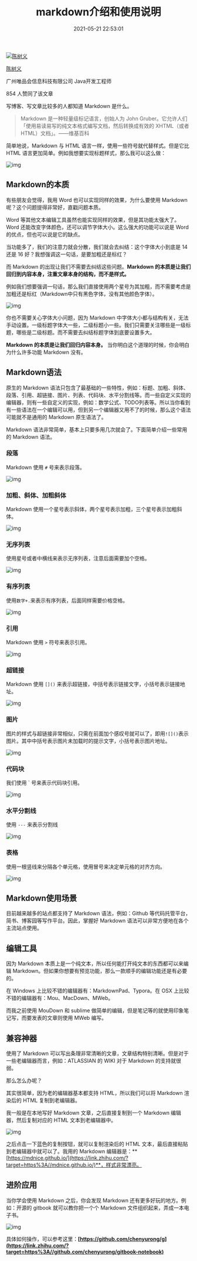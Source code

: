 ﻿---
title: markdown介绍和使用说明
date: 2021-05-21 22:53:01
category: Markdown
tags: Markdown
comment: 'valine'
---


[![陈树义](https://pic1.zhimg.com/v2-9d019104896d4a8c9b94ba1ea53eadc9_xs.jpg?source=172ae18b)](https://www.zhihu.com/people/chen-shu-yi-21)

[陈树义](https://www.zhihu.com/people/chen-shu-yi-21)[](https://www.zhihu.com/question/48510028)

广州唯品会信息科技有限公司 Java开发工程师

854 人赞同了该文章

写博客、写文章比较多的人都知道 Markdown 是什么。

> Markdown 是一种轻量级标记语言，创始人为 John Gruber。它允许人们「使用易读易写的纯文本格式编写文档，然后转换成有效的 XHTML（或者 HTML）文档」。——维基百科

简单地说，Markdown 与 HTML 语言一样，使用一些符号就代替样式。但是它比 HTML 语言更加简单。例如我想要实现标题样式，那么我可以这么做：

![img](https://pic1.zhimg.com/80/v2-169597b288329de5b969b341c5fed180_720w.jpg)

## **Markdown的本质**

有些朋友会觉得，我用 Word 也可以实现同样的效果，为什么要使用 Markdown 呢？这个问题提得非常好，直戳问题本质。

Word 等其他文本编辑工具虽然也能实现同样的效果，但是其功能太强大了。Word 还能改变字体颜色，还可以调节字体大小。这么强大的功能可以说是 Word 的优点，但也可以说是它的缺点。

当功能多了，我们的注意力就会分散，我们就会去纠结：这个字体大小到底是 14 还是 16 好？我想强调这一句话，是要加粗还是标红？

而 Markdown 的出现让我们不需要去纠结这些问题。**Markdown 的本质是让我们回归到内容本身，注重文章本身的结构，而不是样式。**

例如我们想要强调一句话，那么我们直接使用两个星号为其加粗，而不需要考虑是加粗还是标红（Markdown中只有黑色字体，没有其他颜色字体）。

![img](https://pic2.zhimg.com/80/v2-51ce4ea5fbdf997b5137476c14c18135_720w.jpg)

你也不需要关心字体大小问题，因为 Markdown 中字体大小都与结构有关，无法手动设置。一级标题字体大一些，二级标题小一些。我们只需要关注哪些是一级标题，哪些是二级标题。而不需要去纠结标题字体到底要设置多大。

**Markdown 的本质是让我们回归内容本身。** 当你明白这个道理的时候，你会明白为什么许多功能 Markdown 没有。

## **Markdown语法**

原生的 Markdown 语法只包含了最基础的一些特性，例如：标题、加粗、斜体、段落、引用、超链接、图片、列表、代码块、水平分割线等。而一些自定义实现的编辑器，则有一些自定义的实现，例如：数学公式、TODO列表等。所以当你看到有一些语法在一个编辑可以用，但到另一个编辑器又用不了的时候，那么这个语法可能就不是通用的 Markdown 原生语法了。

Markdown 语法非常简单，基本上只要多用几次就会了。下面简单介绍一些常用的 Markdown 语法。

### **段落**

Markdown 使用 `#` 号来表示段落。

![img](https://pic4.zhimg.com/80/v2-ddbecf1f0fa5a9a5e92ab996d8863d23_720w.jpg)

### **加粗、斜体、加粗斜体**

Markdown 使用一个星号表示斜体，两个星号表示加粗，三个星号表示加粗斜体。

![img](https://pic4.zhimg.com/80/v2-4b35d8ad9479b746fa9ea0f45c06a6c3_720w.jpg)

### **无序列表**

使用星号或者中横线来表示无序列表，注意后面需要加个空格。

![img](https://pic4.zhimg.com/80/v2-dcc81e176f9d783776cc6adcd5098773_720w.jpg)

### **有序列表**

使用`数字+.`来表示有序列表，后面同样需要价格空格。

![img](https://pic4.zhimg.com/80/v2-de41880f5807e6f9fdde99c2742038b7_720w.jpg)

### **引用**

Markdown 使用 `>` 符号来表示引用。

![img](https://pic1.zhimg.com/80/v2-ade3a47093a0899a08074c7fc2c167c0_720w.jpg)

### **超链接**

Markdown 使用 `[]()` 来表示超链接，中括号表示链接文字，小括号表示链接地址。

![img](https://pic4.zhimg.com/80/v2-63cc3a2b007a0a449ac2d549d62c6277_720w.jpg)

### **图片**

图片的样式与超链接非常相似，只需在前面加个感叹号就可以了，即用`![]()`表示图片。其中中括号表示图片未加载时的提示文字，小括号表示图片地址。

![img](https://pic1.zhimg.com/80/v2-a059af56aadb832034c4057c0f136824_720w.jpg)

### **代码块**

我们使用 ` 号来表示代码块引用。

![img](https://pic2.zhimg.com/80/v2-736e127b8d833dc85e0499f7f817c3a1_720w.jpg)

### **水平分割线**

使用 `---` 来表示分割线

![img](https://pic1.zhimg.com/80/v2-dc4df419d95a4bd2c05d8b7ab920fed8_720w.jpg)

### **表格**

使用一根竖线来分隔各个单元格，使用冒号来决定单元格的对齐方向。

![img](https://pic4.zhimg.com/80/v2-3222f96f11294e78f28bc1f949965557_720w.jpg)

## **Markdown使用场景**

目前越来越多的站点都支持了 Markdown 语法，例如：Github 等代码托管平台，简书、博客园等写作平台。因此，掌握好 Markdown 语法可以非常方便地在各个主流站点使用。

## **编辑工具**

因为 Markdown 本质上是一个纯文本，所以任何能打开纯文本的东西都可以来编辑 Markdown。但如果你想要有预览功能，那么一款顺手的编辑功能还是有必要的。

在 Windows 上比较不错的编辑器有：MarkdownPad、Typora。在 OSX 上比较不错的编辑器有：Mou、MacDown、MWeb。

而我之前使用 MouDown 和 sublime 做简单的编辑，但是笔记等的就使用印象笔记写，而要发表的文章则使用 MWeb 编写。

## **兼容神器**

使用了 Markdown 可以写出条理非常清晰的文章，文章结构特别清晰。但是对于一些老编辑器而言，例如：ATLASSIAN 的 WIKI 对于 Markdown 的支持就很弱。

那么怎么办呢？

其实很简单，因为老的编辑器基本都支持 HTML，所以我们可以将 Markdown 渲染后的 HTML 复制到老编辑器。

我一般是在本地写好 Markdown 文章，之后直接复制到一个 Markdown 编辑器，然后复制对应的 HTML 文本到老编辑器中。

![img](https://pic4.zhimg.com/80/v2-394d2ecadb292765ac1d810cbe5672b3_720w.jpg)

之后点击一下蓝色的复制按钮，就可以复制渲染后的 HTML 文本，最后直接粘贴到老编辑器中就可以了。我用的 Markdown 编辑器是：**[https://mdnice.github.io/](https://link.zhihu.com/?target=https%3A//mdnice.github.io/)**，样式非常漂亮。

## **进阶应用**

当你学会使用 Markdown 之后，你会发现 Markdown 还有更多好玩的地方。例如：开源的 gitbook 就可以教你把一个个 Markdown 文件组织起来，弄成一本电子书。

![img](https://pic2.zhimg.com/80/v2-cdc7ada790a4473145b3c1207a3f8495_720w.jpg)

具体如何操作，可以参考这里：**[https://github.com/chenyurong/g](https://link.zhihu.com/?target=https%3A//github.com/chenyurong/gitbook-notebook)**
